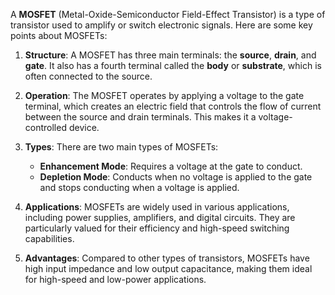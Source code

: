 A **MOSFET** (Metal-Oxide-Semiconductor Field-Effect Transistor) is a type of transistor used to amplify or switch electronic signals. Here are some key points about MOSFETs:

1. **Structure**: A MOSFET has three main terminals: the **source**, **drain**, and **gate**. It also has a fourth terminal called the **body** or **substrate**, which is often connected to the source.

2. **Operation**: The MOSFET operates by applying a voltage to the gate terminal, which creates an electric field that controls the flow of current between the source and drain terminals. This makes it a voltage-controlled device.

3. **Types**: There are two main types of MOSFETs:
   - **Enhancement Mode**: Requires a voltage at the gate to conduct.
   - **Depletion Mode**: Conducts when no voltage is applied to the gate and stops conducting when a voltage is applied.

4. **Applications**: MOSFETs are widely used in various applications, including power supplies, amplifiers, and digital circuits. They are particularly valued for their efficiency and high-speed switching capabilities.

5. **Advantages**: Compared to other types of transistors, MOSFETs have high input impedance and low output capacitance, making them ideal for high-speed and low-power applications.
